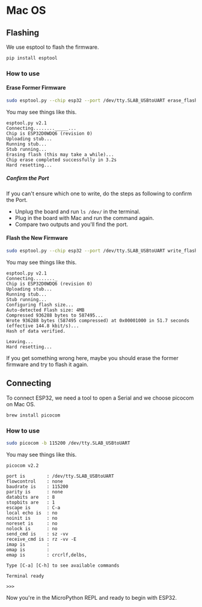 # Mac OS

## Flashing

We use esptool to flash the firmware.

```bash
pip install esptool
```

### How to use

#### Erase Former Firmware

```bash
sudo esptool.py --chip esp32 --port /dev/tty.SLAB_USBtoUART erase_flash
```

You may see things like this.

```
esptool.py v2.1
Connecting........_____...
Chip is ESP32D0WDQ6 (revision 0)
Uploading stub...
Running stub...
Stub running...
Erasing flash (this may take a while)...
Chip erase completed successfully in 3.2s
Hard resetting...
```

##### Confirm the Port
If you can't ensure which one to write, do the steps as following to confirm the Port.

- Unplug the board and run `ls /dev/` in the terminal.
- Plug in the board with Mac and run the command again.
- Compare two outputs and you'll find the port.

#### Flash the New Firmware

```bash
sudo esptool.py --chip esp32 --port /dev/tty.SLAB_USBtoUART write_flash -z 0x1000 ~/Downloads/esp32.bin
```

You may see things like this.

```
esptool.py v2.1
Connecting........_
Chip is ESP32D0WDQ6 (revision 0)
Uploading stub...
Running stub...
Stub running...
Configuring flash size...
Auto-detected Flash size: 4MB
Compressed 936288 bytes to 587495...
Wrote 936288 bytes (587495 compressed) at 0x00001000 in 51.7 seconds (effective 144.8 kbit/s)...
Hash of data verified.

Leaving...
Hard resetting...
```

If you get something wrong here, maybe you should erase the former firmware and try to flash it again.

## Connecting

To connect ESP32, we need a tool to open a Serial and we choose picocom on Mac OS.

```bash
brew install picocom
```

### How to use

```bash
sudo picocom -b 115200 /dev/tty.SLAB_USBtoUART
```

You may see things like this.

```
picocom v2.2

port is        : /dev/tty.SLAB_USBtoUART
flowcontrol    : none
baudrate is    : 115200
parity is      : none
databits are   : 8
stopbits are   : 1
escape is      : C-a
local echo is  : no
noinit is      : no
noreset is     : no
nolock is      : no
send_cmd is    : sz -vv
receive_cmd is : rz -vv -E
imap is        :
omap is        :
emap is        : crcrlf,delbs,

Type [C-a] [C-h] to see available commands

Terminal ready

>>>
```

Now you're in the MicroPython REPL and ready to begin with ESP32.
